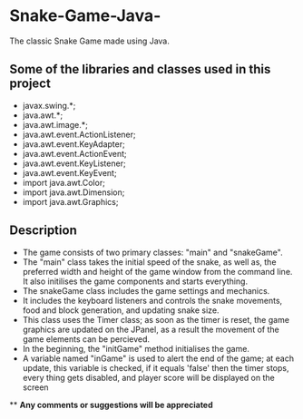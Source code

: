 # Snake-Game-Java-
The classic Snake Game made using Java.
## Some of the libraries and classes used in this project
* javax.swing.*;
* java.awt.*;
* java.awt.image.*;
* java.awt.event.ActionListener;
* java.awt.event.KeyAdapter;
* java.awt.event.ActionEvent;
* java.awt.event.KeyListener;
* java.awt.event.KeyEvent;
* import java.awt.Color;
* import java.awt.Dimension;
* import java.awt.Graphics;
 ## Description
* The game consists of two primary classes: "main" and "snakeGame". 
* The "main" class takes the initial speed of the snake, as well as, the preferred width and height of the game window from the command line.
It also initilises the game components and starts everything.
* The snakeGame class includes the game settings and mechanics.
* It includes the keyboard listeners and controls the snake movements, food and block generation, and updating snake size.
* This class uses the Timer class; as soon as the timer is reset, the game graphics are updated on the JPanel, as a result the movement of the game elements can be percieved.
* In the beginning, the "initGame" method initialises the game.
* A variable named "inGame" is used to alert the end of the game; at each update, this variable is checked, if it equals 'false' then the timer stops, every thing gets disabled, and player score will be displayed on the screen


** **Any comments or suggestions will be appreciated**

